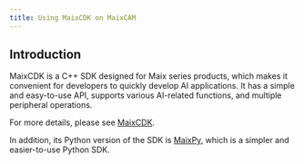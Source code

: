 ```yaml
---
title: Using MaixCDK on MaixCAM
---
```


## Introduction

MaixCDK is a C++ SDK designed for Maix series products, which makes it convenient for developers to quickly develop AI applications. It has a simple and easy-to-use API, supports various AI-related functions, and multiple peripheral operations.

For more details, please see [MaixCDK](https://wiki.sipeed.com/maixcdk/).

In addition, its Python version of the SDK is [MaixPy](https://wiki.sipeed.com/maixpy/), which is a simpler and easier-to-use Python SDK.

